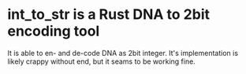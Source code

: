 # int_to_str is a Rust DNA to 2bit encoding tool

It is able to en- and de-code DNA as 2bit integer. It's implementation is likely crappy without end, but it seams to be working fine.


